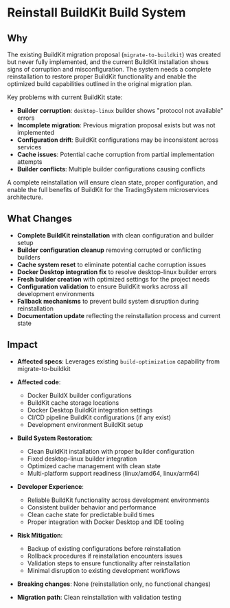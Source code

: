 # Reinstall BuildKit Build System

## Why

The existing BuildKit migration proposal (`migrate-to-buildkit`) was created but never fully implemented, and the current BuildKit installation shows signs of corruption and misconfiguration. The system needs a complete reinstallation to restore proper BuildKit functionality and enable the optimized build capabilities outlined in the original migration plan.

Key problems with current BuildKit state:
- **Builder corruption**: `desktop-linux` builder shows "protocol not available" errors
- **Incomplete migration**: Previous migration proposal exists but was not implemented
- **Configuration drift**: BuildKit configurations may be inconsistent across services
- **Cache issues**: Potential cache corruption from partial implementation attempts
- **Builder conflicts**: Multiple builder configurations causing conflicts

A complete reinstallation will ensure clean state, proper configuration, and enable the full benefits of BuildKit for the TradingSystem microservices architecture.

## What Changes

- **Complete BuildKit reinstallation** with clean configuration and builder setup
- **Builder configuration cleanup** removing corrupted or conflicting builders
- **Cache system reset** to eliminate potential cache corruption issues
- **Docker Desktop integration fix** to resolve desktop-linux builder errors
- **Fresh builder creation** with optimized settings for the project needs
- **Configuration validation** to ensure BuildKit works across all development environments
- **Fallback mechanisms** to prevent build system disruption during reinstallation
- **Documentation update** reflecting the reinstallation process and current state

## Impact

- **Affected specs**: Leverages existing `build-optimization` capability from migrate-to-buildkit
- **Affected code**:
  - Docker BuildX builder configurations
  - BuildKit cache storage locations
  - Docker Desktop BuildKit integration settings
  - CI/CD pipeline BuildKit configurations (if any exist)
  - Development environment BuildKit setup

- **Build System Restoration**:
  - Clean BuildKit installation with proper builder configuration
  - Fixed desktop-linux builder integration
  - Optimized cache management with clean state
  - Multi-platform support readiness (linux/amd64, linux/arm64)

- **Developer Experience**:
  - Reliable BuildKit functionality across development environments
  - Consistent builder behavior and performance
  - Clean cache state for predictable build times
  - Proper integration with Docker Desktop and IDE tooling

- **Risk Mitigation**:
  - Backup of existing configurations before reinstallation
  - Rollback procedures if reinstallation encounters issues
  - Validation steps to ensure functionality after reinstallation
  - Minimal disruption to existing development workflows

- **Breaking changes**: None (reinstallation only, no functional changes)
- **Migration path**: Clean reinstallation with validation testing